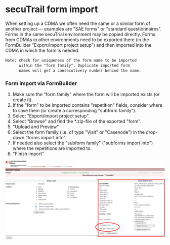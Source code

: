 # secuTrail form import

When setting up a CDMA we often need the same or a similar form of another project — examples are "SAE forms" or "standard questionnaires". Forms in the same secuTrial environment may be copied directly. Forms from CDMAs in other environments need to be exported there (in the FormBuilder "Export/import project setup") and then imported into the CDMA in which the form is needed.

```
Note: check for uniqueness of the form name to be imported
      within the "form family". Duplicate imported form 
      names will get a consecutively number behind the name.
```

### Form import via FormBuilder
1. Make sure the "form family" where the form will be imported exists (or create it).
2. If the "form" to be imported contains "repetition" fields, consider where to save them (or create a corresponding "subform family").
3. Select "Export/import project setup".
4. Select "Browse" and find the *.zip-file of the exported "form".
5. "Upload and Preview"
6. Select the form family (i.e. of type "Visit" or "Casenode") in the drop-down "forms import into".
7. If needed also select the "subform family" ("subforms import into") where the repetitions are imported to.
8. "Finish import"

![importform](fig/import_form.png)
